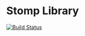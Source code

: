 # Stomp Library

[![Build Status](https://travis-ci.org/lancomsystems/stomp.svg?branch=master)](https://travis-ci.org/lancomsystems/stomp)
